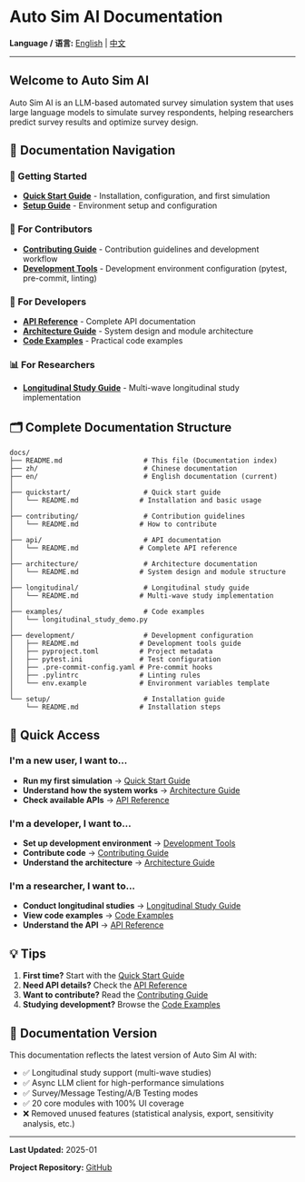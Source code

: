 # Auto Sim AI Documentation

**Language / 语言:** [English](../en/README.md) | [中文](../zh/README.md)

---

## Welcome to Auto Sim AI

Auto Sim AI is an LLM-based automated survey simulation system that uses large language models to simulate survey respondents, helping researchers predict survey results and optimize survey design.

## 📖 Documentation Navigation

### 🚀 Getting Started
- **[Quick Start Guide](quickstart/README.md)** - Installation, configuration, and first simulation
- **[Setup Guide](setup/README.md)** - Environment setup and configuration

### 👥 For Contributors
- **[Contributing Guide](contributing/README.md)** - Contribution guidelines and development workflow
- **[Development Tools](development/README.md)** - Development environment configuration (pytest, pre-commit, linting)

### 🔧 For Developers
- **[API Reference](api/README.md)** - Complete API documentation
- **[Architecture Guide](architecture/README.md)** - System design and module architecture
- **[Code Examples](examples/)** - Practical code examples

### 📊 For Researchers
- **[Longitudinal Study Guide](longitudinal/README.md)** - Multi-wave longitudinal study implementation

## 🗂️ Complete Documentation Structure

```
docs/
├── README.md                    # This file (Documentation index)
├── zh/                          # Chinese documentation
├── en/                          # English documentation (current)
│
├── quickstart/                  # Quick start guide
│   └── README.md               # Installation and basic usage
│
├── contributing/                # Contribution guidelines
│   └── README.md               # How to contribute
│
├── api/                         # API documentation
│   └── README.md               # Complete API reference
│
├── architecture/                # Architecture documentation
│   └── README.md               # System design and module structure
│
├── longitudinal/                # Longitudinal study guide
│   └── README.md               # Multi-wave study implementation
│
├── examples/                    # Code examples
│   └── longitudinal_study_demo.py
│
├── development/                 # Development configuration
│   ├── README.md               # Development tools guide
│   ├── pyproject.toml          # Project metadata
│   ├── pytest.ini              # Test configuration
│   ├── .pre-commit-config.yaml # Pre-commit hooks
│   ├── .pylintrc               # Linting rules
│   └── env.example             # Environment variables template
│
└── setup/                       # Installation guide
    └── README.md               # Installation steps
```

## 🎯 Quick Access

### I'm a new user, I want to...
- **Run my first simulation** → [Quick Start Guide](quickstart/README.md)
- **Understand how the system works** → [Architecture Guide](architecture/README.md)
- **Check available APIs** → [API Reference](api/README.md)

### I'm a developer, I want to...
- **Set up development environment** → [Development Tools](development/README.md)
- **Contribute code** → [Contributing Guide](contributing/README.md)
- **Understand the architecture** → [Architecture Guide](architecture/README.md)

### I'm a researcher, I want to...
- **Conduct longitudinal studies** → [Longitudinal Study Guide](longitudinal/README.md)
- **View code examples** → [Code Examples](examples/)
- **Understand the API** → [API Reference](api/README.md)

## 💡 Tips

1. **First time?** Start with the [Quick Start Guide](quickstart/README.md)
2. **Need API details?** Check the [API Reference](api/README.md)
3. **Want to contribute?** Read the [Contributing Guide](contributing/README.md)
4. **Studying development?** Browse the [Code Examples](examples/)

## 📝 Documentation Version

This documentation reflects the latest version of Auto Sim AI with:
- ✅ Longitudinal study support (multi-wave studies)
- ✅ Async LLM client for high-performance simulations
- ✅ Survey/Message Testing/A/B Testing modes
- ✅ 20 core modules with 100% UI coverage
- ❌ Removed unused features (statistical analysis, export, sensitivity analysis, etc.)

---

**Last Updated:** 2025-01

**Project Repository:** [GitHub](https://github.com/yourusername/auto_sim_ai)
